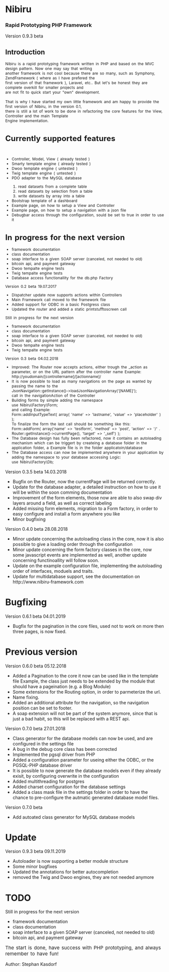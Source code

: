 # Nibiru 
### Rapid Prototyping PHP Framework
Version 0.9.3 beta
## Introduction

<div style="word-spacing: 2px; letter-spacing: 0.1px; font-size: 12px; margin-bottom: 15px;">Nibiru is a rapid prototyping framework written in PHP and based on the MVC design pattern. Now one may say that writing <br>
another framework is not cool because there are so many, such as Symphony, ZendFramework ( where as I have prefered the<br>
first version of that framework ), Laravel, etc.. But let's be honest they are complete overkill for smaller projects and<br>
are not fit to quick start your "own" development.</div>

<div style="word-spacing: 2px; letter-spacing: 0.1px; font-size: 12px; margin-bottom: 15px;">That is why I have started my own little framework and am happy to provide the first version of Nibiru, in the version 0.1,<br>
there is still a lot of work to be done in refactoring the core features for the View, Controller and the main Template<br>
Engine Implementation.</div>

<div style="word-spacing: 2px; letter-spacing: 0.1px; font-size: 12px; margin-bottom: 15px;">
<h1>Currently supported features</h1><br>
<ul>
<li>Controller, Model, View ( already tested )</li>
<li>Smarty template engine ( already tested )</li>
<li>Dwoo template engine ( untested )</li>
<li>Twig template engine ( untested )</li>
<li>PDO adapter to the MySQL database</li>
<ol>
<li>read datasets from a complete table</li>
<li>read datasets by selection from a table</li>
<li>write datasets by array into a table</li>
</ol>
<li>Bootstrap template of a dashboard</li>
<li>Example page, on how to setup a View and Controller</li>
<li>Example page, on how to setup a navigation with a json file</li>
<li>Debugbar access through the configuration, sould be set to true in order to use it</li>
</ul>
<h1>In progress for the next version</h1>
<ul>
<li>framework documentation</li>
<li>class documentation</li>
<li>soap interface to a given SOAP server (canceled, not needed to old)</li>
<li>bitcoin api, and payment gateway</li>
<li>Dwoo tempalte engine tests</li>
<li>Twig tempalte engine tests</li>
<li>Database access functionallity for the db.php Factory</li>
</ul>

<p>Version 0.2 beta 19.07.2017</p>
<ul>
    <li>Dispatcher update now supports actions within Controllers</li>
    <li>Main Framework call moved to the framework file</li>
    <li>Added support for ODBC in a basic Postgress class</li>
    <li>Updated the router and added a static printstufftoscreen call</li>
</ul>
<p>Still in progress for the next version</p>
<ul>
<li>framework documentation</li>
<li>class documentation</li>
<li>soap interface to a given SOAP server (canceled, not needed to old)</li>
<li>bitcoin api, and payment gateway</li>
<li>Dwoo tempalte engine tests</li>
<li>Twig tempalte engine tests</li>
</ul>

<p>Version 0.3 beta 04.02.2018</p>
<ul>
<li>Improved: The Router now accepts actions, either trough the _action as parameter, or on the URL pattern after the controller name Example: http://youdomain/[controllername]/[actionname]/</li>
<li>It is now possible to load as many navigations on the page as wanted by passing the name to the <br>JsonNavigation::getInstance()->loadJsonNavigationArray('[NAME]'); <br>call in the navigationAction of the Controller</li>
<li>Building forms by simple adding the namespace<br> use Nibiru\Factory\Form; <br>and calling Example:<br> Form::addInputTypeText( array( 'name' => 'lastname', 'value' => 'placeholder' ) );<br> To finalize the form the last call should be something like this:<br>Form::addForm( array('name' => 'testform', 'method' => 'post', 'action' => '/' . Router::getInstance()->currentPage(), 'target' => '_self') );</li>
<li>The Database design has fully been refactored, now it contains an autoloading mechanism which can be triggert by createing a database folder in the application folder, a Example file is in the folder applicatoin/database</li>
<li>The Database access can now be implemented anywhere in your application by adding the namespace to your database accessing Logic:<br>use Nibiru\Factory\Db;</li>
</ul>
</div>
<p>Version 0.3.5 beta 14.03.2018</p>
<ul>
<li>Bugfix on the Router, now the currentPage will be returned correctly.</li>
<li>Update for the database adapter, a detailed instruction on how to use it will be within the soon comming documentation</li>
<li>Improvement of the form elements, those now are able to also swap div layers around a field, as well as correct labeling</li>
<li>Added missing form elements, migration to a Form factory, in order to easy configure and install a form anywhere you like</li>
<li>Minor bugfixing</li>
</ul>

<p>Version 0.4.0 beta 28.08.2018</p>
<ul>
<li>Minor update concerning the autoloading class in the core, now it is also possible to give a loading order through the configuration</li>
<li>Minor update concerning the form factory classes in the core, now some javascript events are implemented as well, another update concerning functinoallity will follow soon.</li>
<li>Update on the example configuration file, implementing the autoloading order of interfaces, moduels and traits.</li>
<li>Update for multidatabase support, see the documentation on http://www.nibiru-framework.com</li>
</ul>

<h1>Bugfixing</h1>
<p>Version 0.6.1 beta 04.01.2019</p>
<ul>
<li>Bugfix for the pagination in the core files, used not to work on more then three pages, is now fixed.</li>
</ul>

<h1>Previous version</h1>
<p>Version 0.6.0 beta 05.12.2018</p>
<ul>
<li>Added a Pagination to the core it now can be used like in the template file Example, the class just needs to be extended by the module that should have a pageination (e.g. a Blog Module)</li>
<li>Some extensions for the Routing option, in order to parmeterize the url.</li>
<li>Name fixing.</li>
<li>Added an additional attribute for the navigation, so the navigation position can be set to footer.</li>
<li>A soap extension will not be part of the system anymore, since that is just a bad habit, so this will be replaced with a REST api.</li>
</ul>

<p>Version 0.7.0 beta 27.01.2018</p>
<ul>
<li>Class generator for the database models can now be used, and are configured in the settings file</li>
<li>A bug in the debug core class has been corrected</li>
<li>Implemented the pgsql driver from PHP</li>
<li>Added a configuration parameter for useing either the ODBC, or the PGSQL-PHP database driver</li>
<li>It is possible to now generate the database models even if they already exisit, by configuring overwrite in the configuration</li>
<li>Added multithreading for postgres</li>
<li>Added charset configuration for the database settings</li>
<li>Added a class mask file in the settings folder in order to have the chance to pre-configure the autmatic generated database model files.</li>
</ul>

<p>Version 0.7.0 beta</p>
<ul>
<li>Add autoated class generator for MySQL database models</li>
</ul>

<h1>Update</h1>
<p>Version 0.9.3 beta 09.11.2019</p>
<ul>
    <li>Autoloader is now supporting a better module structure</li>
    <li>Some minor bugfixes</li>
    <li>Updated the annotations for better autocompletion</li>
    <li>removed the Twig and Dwoo engines, they are not needed anymore</li>
</ul>

<h1>TODO</h1>
<p>Still in progress for the next version</p>
<ul>
<li>framework documentation</li>
<li>class documentation</li>
<li>soap interface to a given SOAP server (canceled, not needed to old)</li>
<li>bitcoin api, and payment gateway</li>
</ul>

<div style="word-spacing: 2px; letter-spacing: 0.1px; font-size: 15px; margin-bottom: 15px;">The start is done, have success with PHP prototyping, and always remember to have fun!</div>
Author: Stephan Kasdorf<br><br>